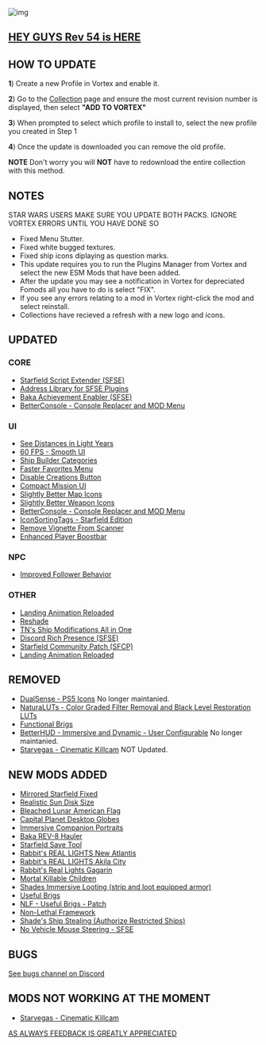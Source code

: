 ![img](https://s12.gifyu.com/images/SoH8R.png)

## [HEY GUYS Rev 54 is HERE](https://)

## HOW TO UPDATE

**1**) Create a new Profile in Vortex and enable it.

**2**) Go to the [Collection](https://next.nexusmods.com/starfield/collections/npk3lv?utm_source=copy\&utm_medium=social\&utm_campaign=share_collection) page and ensure the most current revision number is displayed, then select **"ADD TO VORTEX"**

**3**) When prompted to select which profile to install to, select the new profile you created in Step 1

**4**) Once the update is downloaded you can remove the old profile.

**NOTE** Don't worry you will **NOT** have to redownload the entire collection with this method.

## NOTES

STAR WARS USERS MAKE SURE YOU UPDATE BOTH PACKS. IGNORE VORTEX ERRORS UNTIL YOU HAVE DONE SO

- Fixed Menu Stutter.
- Fixed white bugged textures.
- Fixed ship icons diplaying as question marks.
- This update requires you to run the Plugins Manager from Vortex and select the new ESM Mods that have been added.
- After the update you may see a notification in Vortex for depreciated Fomods all you have to do is select "FIX".
- If you see any errors relating to a mod in Vortex right-click the mod and select reinstall.
- Collections have recieved a refresh with a new logo and icons.


## UPDATED

### CORE
- [Starfield Script Extender (SFSE)](https://www.nexusmods.com/starfield/mods/106)
- [Address Library for SFSE Plugins](https://www.nexusmods.com/starfield/mods/3256)
- [Baka Achievement Enabler (SFSE)](https://www.nexusmods.com/starfield/mods/658)
- [BetterConsole - Console Replacer and MOD Menu](https://www.nexusmods.com/starfield/mods/3683?tab=description)

### UI
- [See Distances in Light Years](https://www.nexusmods.com/starfield/mods/8449?tab=description) 
- [60 FPS - Smooth UI](https://www.nexusmods.com/starfield/mods/350?tab=description) 
- [Ship Builder Categories](https://www.nexusmods.com/starfield/mods/7310)
- [Faster Favorites Menu](https://www.nexusmods.com/starfield/mods/1581)
- [Disable Creations Button](https://www.nexusmods.com/starfield/mods/9600)
- [Compact Mission UI](https://www.nexusmods.com/starfield/mods/682)
- [Slightly Better Map Icons](https://www.nexusmods.com/starfield/mods/4813?tab=description)
- [Slightly Better Weapon Icons](https://www.nexusmods.com/starfield/mods/4798)
- [BetterConsole - Console Replacer and MOD Menu](https://www.nexusmods.com/starfield/mods/3683?tab=description)
- [IconSortingTags - Starfield Edition](https://www.nexusmods.com/starfield/mods/312?tab=description)
- [Remove Vignette From Scanner](https://www.nexusmods.com/starfield/mods/528?tab=description)
- [Enhanced Player Boostbar](https://www.nexusmods.com/starfield/mods/537)

### NPC
- [Improved Follower Behavior](https://www.nexusmods.com/starfield/mods/9510?tab=description) 

### OTHER
- [Landing Animation Reloaded](https://www.nexusmods.com/starfield/mods/7569?tab=description)
- [Reshade](https://reshade.me/)
- [TN's Ship Modifications All in One](https://www.nexusmods.com/starfield/mods/6376?tab=description)
- [Discord Rich Presence (SFSE)](https://www.nexusmods.com/starfield/mods/2545?tab=description)
- [Starfield Community Patch (SFCP)](https://www.nexusmods.com/starfield/mods/1)
- [Landing Animation Reloaded](https://www.nexusmods.com/starfield/mods/7569?tab=description)

## REMOVED
- [DualSense - PS5 Icons](https://www.nexusmods.com/starfield/mods/215?tab=description) No longer maintanied.
- [NaturaLUTs - Color Graded Filter Removal and Black Level Restoration LUTs](https://www.nexusmods.com/starfield/mods/1119) 
- [Functional Brigs](https://www.nexusmods.com/starfield/mods/6330?tab=description)
- [BetterHUD - Immersive and Dynamic - User Configurable](https://www.nexusmods.com/starfield/mods/214) No longer maintanied.
- [Starvegas - Cinematic Killcam](https://www.nexusmods.com/starfield/mods/8859) NOT Updated.

## NEW MODS ADDED
- [Mirrored Starfield Fixed](https://www.nexusmods.com/starfield/mods/10616?tab=description)
- [Realistic Sun Disk Size](https://www.nexusmods.com/starfield/mods/10619?tab=description)
- [Bleached Lunar American Flag](https://www.nexusmods.com/starfield/mods/10650?tab=description)
- [Capital Planet Desktop Globes](https://www.nexusmods.com/starfield/mods/10134?tab=description)
- [Immersive Companion Portraits](https://www.nexusmods.com/starfield/mods/9056?tab=description)
- [Baka REV-8 Hauler](https://www.nexusmods.com/starfield/mods/11054)
- [Starfield Save Tool](https://www.nexusmods.com/starfield/mods/10472?tab=description)
- [Rabbit's REAL LIGHTS New Atlantis](https://www.nexusmods.com/starfield/mods/10874?tab=description)
- [Rabbit's REAL LIGHTS Akila City](https://www.nexusmods.com/starfield/mods/10973)
- [Rabbit's Real Lights Gagarin](https://www.nexusmods.com/starfield/mods/11076)
- [Mortal Killable Children](https://www.nexusmods.com/starfield/mods/8061?tab=description)
- [Shades Immersive Looting (strip and loot equipped armor)](https://www.nexusmods.com/starfield/mods/8383?tab=description)
- [Useful Brigs](https://www.nexusmods.com/starfield/mods/8139)
- [NLF - Useful Brigs - Patch](https://www.nexusmods.com/starfield/mods/8170?tab=description)
- [Non-Lethal Framework](https://www.nexusmods.com/starfield/mods/7812?tab=description)
- [Shade's Ship Stealing (Authorize Restricted Ships)](https://www.nexusmods.com/starfield/mods/6937?tab=description)
- [No Vehicle Mouse Steering - SFSE](https://www.nexusmods.com/starfield/mods/11135?tab=description)


## BUGS

[See bugs channel on Discord](https://discord.gg/xZNztPjA2u)

## MODS NOT WORKING AT THE MOMENT

- [Starvegas - Cinematic Killcam](https://www.nexusmods.com/starfield/mods/8859)

[AS ALWAYS FEEDBACK IS GREATLY APPRECIATED](https://)

